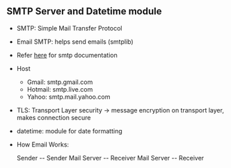 
## SMTP Server and Datetime module

- SMTP: Simple Mail Transfer Protocol
- Email SMTP: helps send emails (smtplib)
- Refer [here](https://docs.python.org/3/library/smtplib.html) for smtp documentation
- Host
    - Gmail: smtp.gmail.com
    - Hotmail: smtp.live.com
    - Yahoo: smtp.mail.yahoo.com
- TLS: Transport Layer security -> message encryption on transport layer, makes connection secure


- datetime: module for date formatting

- How Email Works:
    
    Sender -- Sender Mail Server -- Receiver Mail Server -- Receiver